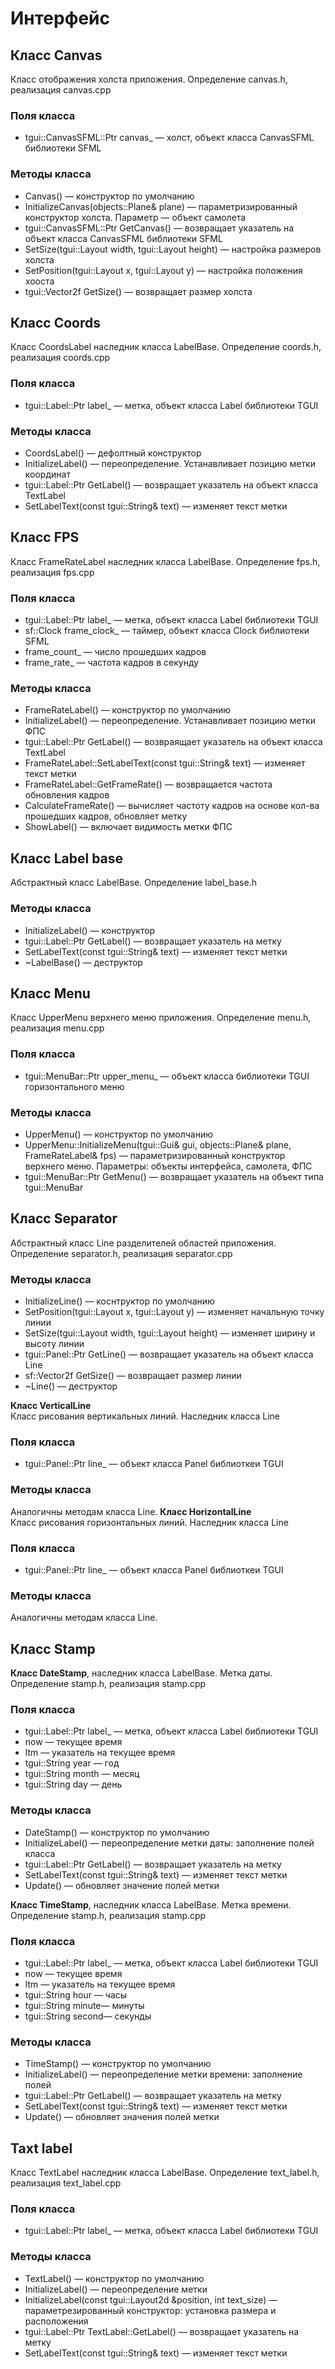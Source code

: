 # Интерфейс
## Класс Canvas
Класс отображения холста приложения. Определение canvas.h, реализация canvas.cpp
### Поля класса
* tgui::CanvasSFML::Ptr canvas_ — холст, объект класса CanvasSFML библиотеки SFML

### Методы класса
* Canvas() — конструктор по умолчанию
* InitializeCanvas(objects::Plane& plane) — параметризированный конструктор холста. Параметр — объект самолета
* tgui::CanvasSFML::Ptr GetCanvas() — возвращает указатель на объект класса CanvasSFML библиотеки SFML
* SetSize(tgui::Layout width, tgui::Layout height) — настройка размеров холста
* SetPosition(tgui::Layout x, tgui::Layout y) — настройка положения хооста
* tgui::Vector2f GetSize() — возвращает размер холста

## Класс Coords
Класс CoordsLabel наследник класса LabelBase. Определение coords.h, реализация coords.cpp
### Поля класса
* tgui::Label::Ptr label_ — метка, объект класса Label библиотеки TGUI

### Методы класса
* CoordsLabel() — дефолтный конструктор
* InitializeLabel() — переопределение. Устанавливает позицию метки координат
* tgui::Label::Ptr GetLabel() — возвращает указатель на объект класса TextLabel
* SetLabelText(const tgui::String& text) — изменяет текст метки

## Класс FPS
Класс FrameRateLabel наследник класса LabelBase. Определение fps.h, реализация fps.cpp
### Поля класса
* tgui::Label::Ptr label_ — метка, объект класса Label библиотеки TGUI
* sf::Clock frame_clock_ — таймер, объект класса Clock библиотеки SFML
* frame_count_ — число прошедших кадров
* frame_rate_ — частота кадров в секунду

### Методы класса
* FrameRateLabel() — конструктор по умолчанию
* InitializeLabel() — переопределение. Устанавливает позицию метки ФПС
* tgui::Label::Ptr GetLabel() — возвраящает указатель на объект класса TextLabel
* FrameRateLabel::SetLabelText(const tgui::String& text) — изменяет текст метки
* FrameRateLabel::GetFrameRate() — возвращается частота обновления кадров
* CalculateFrameRate() — вычисляет частоту кадров на основе кол-ва прошедших кадров, обновляет метку
* ShowLabel() — включает видимость метки ФПС

## Класс Label base
Абстрактный класс LabelBase. Определение label_base.h
### Методы класса
* InitializeLabel() — конструктор
* tgui::Label::Ptr GetLabel() — возвращает указатель на метку
* SetLabelText(const tgui::String& text) — изменяет текст метки
* ~LabelBase() — деструктор

## Класс Menu
Класс UpperMenu верхнего меню приложения. Определение menu.h, реализация menu.cpp
### Поля класса
* tgui::MenuBar::Ptr upper_menu_ — объект класса библиотеки TGUI горизонтального меню

### Методы класса
* UpperMenu() — конструктор по умолчанию
* UpperMenu::InitializeMenu(tgui::Gui& gui, objects::Plane& plane, FrameRateLabel& fps) — параметризированный конструктор верхнего меню. Параметры: объекты интерфейса, самолета, ФПС
* tgui::MenuBar::Ptr GetMenu() — возвращает указатель на объект типа tgui::MenuBar

## Класс Separator
Абстрактный класс Line разделителей областей приложения. Определение separator.h, реализация separator.cpp
### Методы класса
* InitializeLine() — коснтруктор по умолчанию
* SetPosition(tgui::Layout x, tgui::Layout y) — изменяет начальную точку линии
* SetSize(tgui::Layout width, tgui::Layout height) — изменяет ширину и высоту линии
* tgui::Panel::Ptr GetLine() — возвращает указатель на объект класса Line
* sf::Vector2f GetSize() — возвращает размер линии
* ~Line() — деструктор

**Класс VerticalLine**\
Класс рисования вертикальных линий. Наследник класса Line
### Поля класса
* tgui::Panel::Ptr line_ — объект класса Panel библиоткеи TGUI
### Методы класса
Аналогичны методам класса Line.
**Класс HorizontalLine**\
Класс рисования горизонтальных линий. Наследник класса Line
### Поля класса
* tgui::Panel::Ptr line_ — объект класса Panel библиоткеи TGUI
### Методы класса
Аналогичны методам класса Line.

## Класс Stamp
**Класс DateStamp**, наследник класса LabelBase. Метка даты. Определение stamp.h, реализация stamp.cpp
### Поля класса
* tgui::Label::Ptr label_ — метка, объект класса Label библиотеки TGUI
* now — текущее время
* ltm — указатель на текущее время
* tgui::String year — год
* tgui::String month — месяц
* tgui::String day — день

### Методы класса
* DateStamp() — конструктор по умолчанию
* InitializeLabel() — переопределение метки даты: заполнение полей класса
* tgui::Label::Ptr GetLabel() — возвращает указатель на метку
* SetLabelText(const tgui::String& text) — изменяет текст метки
* Update() — обновляет значение полей метки

**Класс TimeStamp**, наследник класса LabelBase. Метка времени. Определение stamp.h, реализация stamp.cpp
### Поля класса
* tgui::Label::Ptr label_ — метка, объект класса Label библиотеки TGUI
* now — текущее время
* ltm — указатель на текущее время
* tgui::String hour — часы
* tgui::String minute— минуты
* tgui::String second— секунды

### Методы класса
* TimeStamp() —  конструктор по умолчанию
* InitializeLabel() — переопределение метки времени: заполнение полей
* tgui::Label::Ptr GetLabel() —  возвращает указатель на метку
* SetLabelText(const tgui::String& text) — изменяет текст метки
* Update() — обновляет значения полей метки

## Taxt label
Класс TextLabel наследник класса LabelBase. Определение text_label.h, реализация text_label.cpp
### Поля класса
* tgui::Label::Ptr label_ — метка, объект класса Label библиотеки TGUI

### Методы класса
* TextLabel() — конструктор по умолчанию
* InitializeLabel() — переопределение метки
* InitializeLabel(const tgui::Layout2d &position, int text_size) — параметрезированный конструктор: установка размера и расположения
* tgui::Label::Ptr TextLabel::GetLabel() — возвращает указатель на метку
* SetLabelText(const tgui::String& text) — изменяет текст метки
